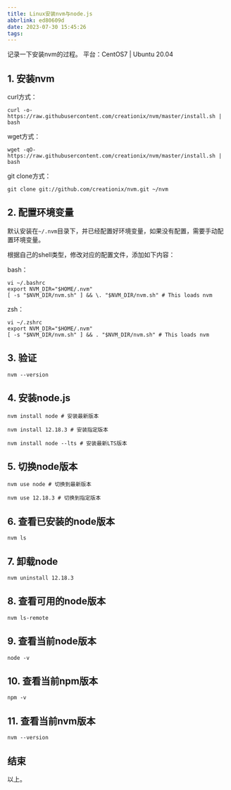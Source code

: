 ```yaml
---
title: Linux安装nvm与node.js
abbrlink: ed80609d
date: 2023-07-30 15:45:26
tags:
---
```

记录一下安装nvm的过程。
平台：CentOS7 | Ubuntu 20.04

## 1. 安装nvm
curl方式：
```
curl -o- https://raw.githubusercontent.com/creationix/nvm/master/install.sh | bash
```

wget方式：

```
wget -qO- https://raw.githubusercontent.com/creationix/nvm/master/install.sh | bash
```

git clone方式：

```
git clone git://github.com/creationix/nvm.git ~/nvm
```


## 2. 配置环境变量
默认安装在`~/.nvm`目录下，并已经配置好环境变量，如果没有配置，需要手动配置环境变量。

根据自己的shell类型，修改对应的配置文件，添加如下内容：

bash：
```
vi ~/.bashrc
export NVM_DIR="$HOME/.nvm"
[ -s "$NVM_DIR/nvm.sh" ] && \. "$NVM_DIR/nvm.sh" # This loads nvm

```

zsh：
```
vi ~/.zshrc
export NVM_DIR="$HOME/.nvm"
[ -s "$NVM_DIR/nvm.sh" ] && . "$NVM_DIR/nvm.sh" # This loads nvm
```

## 3. 验证
```
nvm --version
```

## 4. 安装node.js
```
nvm install node # 安装最新版本

nvm install 12.18.3 # 安装指定版本

nvm install node --lts # 安装最新LTS版本
```

## 5. 切换node版本
```
nvm use node # 切换到最新版本

nvm use 12.18.3 # 切换到指定版本
```

## 6. 查看已安装的node版本
```
nvm ls
```

## 7. 卸载node
```
nvm uninstall 12.18.3
```

## 8. 查看可用的node版本
```
nvm ls-remote
```

## 9. 查看当前node版本
```
node -v
```

## 10. 查看当前npm版本
```
npm -v
```

## 11. 查看当前nvm版本
```
nvm --version
```

## 结束
以上。

